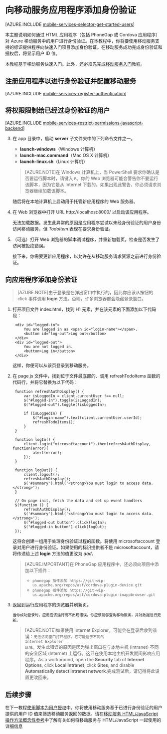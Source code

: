 <properties 
	pageTitle="向 HTML/JavaScript 应用添加身份验证 | Azure" 
	description="了解如何使用移动服务通过 Microsoft 帐户对 HTML 应用的用户进行身份验证。" 
	services="mobile-services" 
	documentationCenter="" 
	authors="ggailey777" 
	manager="dwrede" 
	editor=""/>

<tags 
	ms.service="mobile-services" 
	ms.date="11/30/2015" 
	wacn.date="06/13/2016"/>

#  向移动服务应用程序添加身份验证 

[AZURE.INCLUDE [mobile-services-selector-get-started-users](../includes/mobile-services-selector-get-started-users.md)]

本主题说明如何通过 HTML 应用程序（包括 PhoneGap 或 Cordova 应用程序）对 Azure 移动服务中的用户进行身份验证。在本教程中，你将要使用移动服务支持的标识提供程序向快速入门项目添加身份验证。在移动服务成功完成身份验证和授权后，将显示用户 ID 值。

本教程基于移动服务快速入门。此外，还必须先完成[移动服务入门]教程。

## <a name="register"></a>注册应用程序以进行身份验证并配置移动服务

[AZURE.INCLUDE [mobile-services-register-authentication](../includes/mobile-services-register-authentication.md)]

## <a name="permissions"></a>将权限限制给已经过身份验证的用户

[AZURE.INCLUDE [mobile-services-restrict-permissions-javascript-backend](../includes/mobile-services-restrict-permissions-javascript-backend.md)]


3. 在 app 目录中，启动 **server** 子文件夹中的下列命令文件之一。

	+ **launch-windows**（Windows 计算机） 
	+ **launch-mac.command**（Mac OS X 计算机）
	+ **launch-linux.sh**（Linux 计算机）

	>[AZURE.NOTE]在 Windows 计算机上，当 PowerShell 要求你确认是否要运行脚本时，请键入 `R`。你的 Web 浏览器可能会警告你不要运行该脚本，因为它是从 Internet 下载的。如果出现此警告，你必须请求浏览器继续加载该脚本。

	随后将在本地计算机上启动用于托管新应用程序的 Web 服务器。

4. 在 Web 浏览器中打开 URL http://localhost:8000/ 以启动该应用程序。

	无法加载数据。发生此异常的原因是应用程序尝试以未经身份验证的用户身份访问移动服务，但 _TodoItem_ 表现在要求身份验证。

5. （可选）打开 Web 浏览器的脚本调试程序，并重新加载页。检查是否发生了访问被拒绝错误。

   接下来，你需要更新应用程序，以允许在从移动服务请求资源之前进行身份验证。

## <a name="add-authentication"></a>向应用程序添加身份验证

>[AZURE.NOTE]由于登录是在弹出窗口中执行的，因此你应该从按钮的 click 事件调用 **login** 方法。否则，许多浏览器都会隐藏登录窗口。

1. 打开项目文件 index.html，找到 H1 元素，并在该元素的下面添加以下代码段：

	    <div id="logged-in">
            You are logged in as <span id="login-name"></span>.
            <button id="log-out">Log out</button>
        </div>
        <div id="logged-out">
            You are not logged in.
            <button>Log in</button>
        </div>

	这样，你便可以从该页登录到移动服务。

2. 在 page.js 文件中，找到位于文件最底部的、调用 refreshTodoItems 函数的代码行，并将它替换为以下代码：
	
		function refreshAuthDisplay() {
			var isLoggedIn = client.currentUser !== null;
			$("#logged-in").toggle(isLoggedIn);
			$("#logged-out").toggle(!isLoggedIn);

			if (isLoggedIn) {
				$("#login-name").text(client.currentUser.userId);
				refreshTodoItems();
			}
		}

		function logIn() {
			client.login("microsoftaccount").then(refreshAuthDisplay, function(error){
				alert(error);
			});
		}

		function logOut() {
			client.logout();
			refreshAuthDisplay();
			$('#summary').html('<strong>You must login to access data.</strong>');
		}

		// On page init, fetch the data and set up event handlers
		$(function () {
			refreshAuthDisplay();
			$('#summary').html('<strong>You must login to access data.</strong>');		    
			$("#logged-out button").click(logIn);
			$("#logged-in button").click(logOut);
		});

    这将会创建一组用于处理身份验证过程的函数。将使用 microsoftaccount 登录对用户进行身份验证。如果使用的标识提供者不是 microsoftaccount，请将传递给上述 **login** 方法的值更改为 *aad*。

	>[AZURE.IMPORTANT]在 PhoneGap 应用程序中，还必须向项目中添加以下插件：
	><ul><li><code>phonegap 插件添加 https://git-wip-us.apache.org/repos/asf/cordova-plugin-device.git</code></li>
	> <li><code>phonegap 插件添加 https://git-wip-us.apache.org/repos/asf/cordova-plugin-inappbrowser.git</code></li></ul>

9. 返回到运行应用程序的浏览器并刷新页。

	   当你成功登录时，应用应该运行而不出现错误，你应该能够查询移动服务，并对数据进行更新。

	>[AZURE.NOTE]如果使用 Internet Explorer，可能会在登录后收到错误：<code>无法访问窗口打开程序。它可能位于不同的 Internet Explorer 区域</code>。发生此错误的原因是因为弹出窗口在与本地主机 (Intranet) 不同的安全区域 (Internet) 上运行。这只在使用本地主机开发期间影响应用程序。As a workaround, open the **Security** tab of **Internet Options**, click **Local Intranet**, click **Sites**, and disable **Automatically detect intranet network**.完成测试后，请记得将此设置更改回来。

##  <a name="next-steps"></a>后续步骤

在下一教程[使用脚本为用户授权]中，你将使用移动服务基于已进行身份验证的用户提供的用户 ID 值来筛选移动服务返回的数据。请在[移动服务 HTML/JavaScript 操作方法概念性参考]中了解有关如何将移动服务与 HTML/JavaScript 一起使用的详细信息

<!-- Anchors. -->

[Register your app for authentication and configure Mobile Services]: #register
[Restrict table permissions to authenticated users]: #permissions
[Add authentication to the app]: #add-authentication
[Next Steps]: #next-steps

<!-- Images. -->

[4]: ./media/mobile-services-html-get-started-users/mobile-services-selection.png
[5]: ./media/mobile-services-html-get-started-users/mobile-service-uri.png
[13]: ./media/mobile-services-html-get-started-users/mobile-identity-tab.png
[14]: ./media/mobile-services-html-get-started-users/mobile-portal-data-tables.png
[15]: ./media/mobile-services-html-get-started-users/mobile-portal-change-table-perms.png

<!-- URLs. -->
[移动服务入门]: /documentation/articles/mobile-services-html-get-started/
[使用脚本为用户授权]: /documentation/articles/mobile-services-javascript-backend-service-side-authorization/

[移动服务 HTML/JavaScript 操作方法概念性参考]: /documentation/articles/mobile-services-html-how-to-use-client-library/
 

<!---HONumber=Mooncake_0118_2016-->